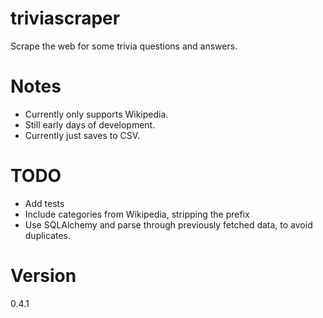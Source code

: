 # triviascraper
Scrape the web for some trivia questions and answers.

# Notes

* Currently only supports Wikipedia.
* Still early days of development.
* Currently just saves to CSV.

# TODO

* Add tests
* Include categories from Wikipedia, stripping the prefix
* Use SQLAlchemy and parse through previously fetched data, to avoid duplicates.

# Version
0.4.1
